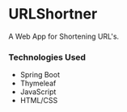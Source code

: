 # URLShortner
A Web App for Shortening URL's.
### Technologies Used
- Spring Boot
- Thymeleaf
- JavaScript
- HTML/CSS

